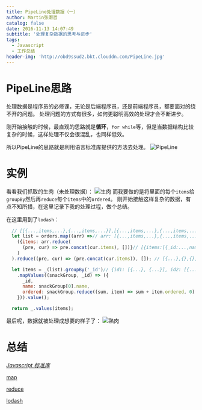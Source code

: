 ```yaml
---
title: PipeLine处理数据（一）
author: Martin张灏哲
catalog: false
date: 2016-11-13 14:07:49
subtitle: '处理复杂数据的思考与进步'
tags:
  - Javascript
  - 工作总结
header-img: 'http://obd9ssud2.bkt.clouddn.com/PipeLine.jpg'
---
```


# PipeLine思路
处理数据是程序员的必修课，无论是后端程序员，还是前端程序员，都要面对的绕不开的问题。
处理问题的方式有很多，如何更聪明高效的处理才会不断进步。

刚开始接触的时候，最直观的思路就是**循环**，`for while`等，但是当数据结构比较复杂的时候，这样处理不仅会很混乱，也同样低效。

所以PipeLine的思路就是利用语言标准库提供的方法去处理。
![PipeLine](http://obd9ssud2.bkt.clouddn.com/PipeLine%20%281%29.png)

# 实例

看看我们抓取的生肉（未处理数据）：
![生肉](http://obd9ssud2.bkt.clouddn.com/PipeLine-%E7%94%9F%E8%82%89%E6%95%B0%E6%8D%AE.png)
而我要做的是将里面的每个`items`给`groupBy`然后再`reduce`每个`items`中的`ordered`。
刚开始接触这样复杂的数据，有点不知所措，在这里记录下我的处理过程，做个总结。

在这里用到了`lodash`：
```js
  // [[{...,items,...},{...,items,...}],[{...,items,...},{...,items,...}],[{...,items,...},{...,items,...}]...]
  let list = orders.map((arr) =>// arr: [{...,items,...},{...,items,...}...]
    ({items: arr.reduce(
      (pre, cur) => pre.concat(cur.items), [])}// [{items:[{_id:...,name:...,...},{items:[{_id:...,name:...,...},{}...]},{},{}...]
    )
  ).reduce((pre, cur) => (pre.concat(cur.items)), []); // [{...},{},{},{},{}]

  let items = _(list).groupBy('_id')// {id1: [{...}, {...}], id2: [{...}]}
    .mapValues((snackGroup, _id) => ({
      _id,
      name: snackGroup[0].name,
      ordered: snackGroup.reduce((sum, item) => sum + item.ordered, 0)
    })).value();

  return _.values(items);
  ```
最后呢，数据就被处理成想要的样子了：
![熟肉](http://obd9ssud2.bkt.clouddn.com/PipeLine%E7%86%9F%E8%82%89.png)


# 总结
[*Javascript 标准库*](https://developer.mozilla.org/zh-CN/docs/Web/JavaScript/Reference/Global_Objects)

[map](https://developer.mozilla.org/zh-CN/docs/Web/JavaScript/Reference/Global_Objects/Array/map)

[reduce](https://developer.mozilla.org/zh-CN/docs/Web/JavaScript/Reference/Global_Objects/Array/Reduce)

[lodash](http://lodashjs.com/docs/)